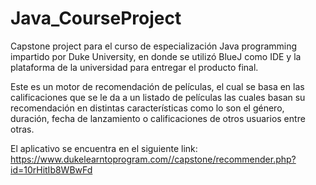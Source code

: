 # Java_CourseProject
Capstone project para el curso de especialización Java programming impartido por Duke University, en donde se utilizó BlueJ como IDE y la plataforma de la universidad para entregar el producto final.

Este es un motor de recomendación de películas, el cual se basa en las calificaciones que se le da a un listado de películas las cuales basan su recomendación en distintas características como lo son el género, duración, fecha de lanzamiento o calificaciones de otros usuarios entre otras.

El aplicativo se encuentra en el siguiente link: 
https://www.dukelearntoprogram.com//capstone/recommender.php?id=10rHitIb8WBwFd
